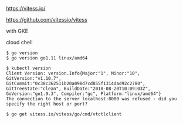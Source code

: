 https://vitess.io/


https://github.com/vitessio/vitess

with GKE


cloud chell

```console
$ go version
$ go version go1.11 linux/amd64
```

```console
$ kubectl version
Client Version: version.Info{Major:"1", Minor:"10", GitVersion:"v1.10.7", GitCommit:"0c38c362511b20a098d7cd855f1314dad92c2780", GitTreeState:"clean", BuildDate:"2018-08-20T10:09:03Z", GoVersion:"go1.9.3", Compiler:"gc", Platform:"linux/amd64"}
The connection to the server localhost:8080 was refused - did you specify the right host or port?
```

```console
$ go get vitess.io/vitess/go/cmd/vtctlclient
```
